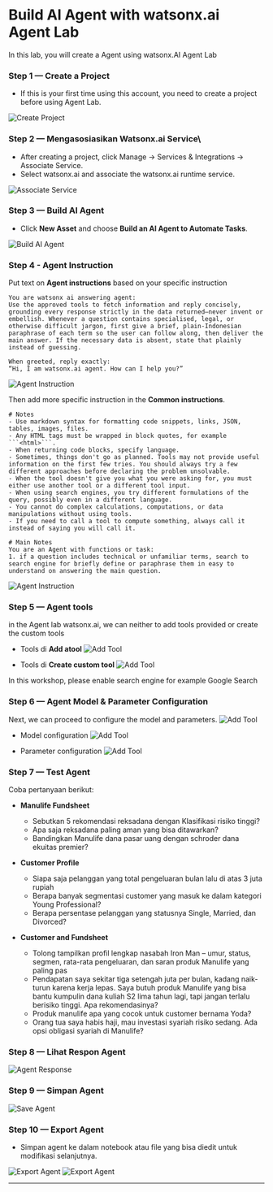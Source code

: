 # Build AI Agent with watsonx.ai Agent Lab
In this lab, you will create a Agent using watsonx.AI Agent Lab

### Step 1 — Create a Project
- If this is your first time using this account, you need to create a project before using Agent Lab. 

![Create Project](https://github.com/user-attachments/assets/f8e14b8a-ad96-4619-8906-dd85231cc87c)

### Step 2 — Mengasosiasikan Watsonx.ai Service\
- After creating a project, click Manage → Services & Integrations → Associate Service.
- Select watsonx.ai and associate the watsonx.ai runtime service.

![Associate Service](https://github.com/user-attachments/assets/ea9b3a8e-558a-458a-90db-c43e7bf4bb88)

### Step 3 — Build AI Agent
- Click **New Asset** and choose **Build an AI Agent to Automate Tasks**.

![Build AI Agent](https://github.com/user-attachments/assets/c6dde849-5455-45a8-a82d-9cd11b135933)

### Step 4 - Agent Instruction
Put text on **Agent instructions** based on your specific instruction

```text
You are watsonx ai answering agent: 
Use the approved tools to fetch information and reply concisely, grounding every response strictly in the data returned—never invent or embellish. Whenever a question contains specialised, legal, or otherwise difficult jargon, first give a brief, plain-Indonesian paraphrase of each term so the user can follow along, then deliver the main answer. If the necessary data is absent, state that plainly instead of guessing.

When greeted, reply exactly:
“Hi, I am watsonx.ai agent. How can I help you?”
```

![Agent Instruction](https://github.com/user-attachments/assets/204a2c02-27f3-4c66-9880-13bc905c9b83)

Then add more specific instruction in the **Common instructions**.

```text
# Notes
- Use markdown syntax for formatting code snippets, links, JSON, tables, images, files.
- Any HTML tags must be wrapped in block quotes, for example ```<html>```.
- When returning code blocks, specify language.
- Sometimes, things don't go as planned. Tools may not provide useful information on the first few tries. You should always try a few different approaches before declaring the problem unsolvable.
- When the tool doesn't give you what you were asking for, you must either use another tool or a different tool input.
- When using search engines, you try different formulations of the query, possibly even in a different language.
- You cannot do complex calculations, computations, or data manipulations without using tools.
- If you need to call a tool to compute something, always call it instead of saying you will call it.

# Main Notes
You are an Agent with functions or task:
1. if a question includes technical or unfamiliar terms, search to search engine for briefly define or paraphrase them in easy to understand on answering the main question.
```

![Agent Instruction](https://github.com/user-attachments/assets/062cc7ad-4510-4c08-91cc-9f2b0a94d64d)


### Step 5 — Agent tools
in the Agent lab watsonx.ai, we can neither to add tools provided or create the custom tools

- Tools di **Add atool**
  ![Add Tool](https://github.com/user-attachments/assets/31d08bd7-606c-4d93-8eab-47ea54a56f55)

- Tools di **Create custom tool**
  ![Add Tool](https://github.com/user-attachments/assets/74596736-0460-45b7-a394-f7323859826c)

In this workshop, please enable search engine for example Google Search


### Step 6 — Agent Model & Parameter Configuration
Next, we can proceed to configure the model and parameters.
![Add Tool](https://github.com/user-attachments/assets/9ac83628-9019-48d9-9584-935c935807b0)

- Model configuration
  ![Add Tool](https://github.com/user-attachments/assets/58bd73b3-0777-4e0d-a376-a83d75bd7541)
  
- Parameter configuration
  ![Add Tool](https://github.com/user-attachments/assets/c0a1af36-479c-40f7-879f-d7b9aaf713c2)

### Step 7 — Test Agent
Coba pertanyaan berikut:
- **Manulife Fundsheet**
  - Sebutkan 5 rekomendasi reksadana dengan Klasifikasi risiko tinggi?
  - Apa saja reksadana paling aman yang bisa ditawarkan?
  - Bandingkan Manulife dana pasar uang dengan schroder dana ekuitas premier?

- **Customer Profile**
  - Siapa saja pelanggan yang total pengeluaran bulan lalu di atas 3 juta rupiah
  - Berapa banyak segmentasi customer yang masuk ke dalam kategori Young Professional?
  - Berapa persentase pelanggan yang statusnya Single, Married, dan Divorced?

- **Customer and Fundsheet**
  - Tolong tampilkan profil lengkap nasabah Iron Man – umur, status, segmen, rata-rata pengeluaran, dan saran produk Manulife yang paling pas
  - Pendapatan saya sekitar tiga setengah juta per bulan, kadang naik-turun karena kerja lepas. Saya butuh produk Manulife yang bisa bantu kumpulin dana kuliah S2 lima tahun lagi, tapi jangan terlalu berisiko tinggi. Apa rekomendasinya?
  - Produk manulife apa yang cocok untuk customer bernama Yoda?
  - Orang tua saya habis haji, mau investasi syariah risiko sedang. Ada opsi obligasi syariah di Manulife?

### Step 8 — Lihat Respon Agent

![Agent Response](https://github.com/user-attachments/assets/6bfe30de-2a57-4415-a3fc-fdba04a3adcb)

### Step 9 — Simpan Agent

![Save Agent](https://github.com/user-attachments/assets/3c0363a7-cfdf-481a-b365-9ccc0fb1686e)

### Step 10 — Export Agent
- Simpan agent ke dalam notebook atau file yang bisa diedit untuk modifikasi selanjutnya.

![Export Agent](https://github.com/user-attachments/assets/3b1d61d0-7285-4621-88cf-8144cee6f598)
![Export Agent](https://github.com/user-attachments/assets/9f92307a-8808-449d-8bcd-3fe73d43258e)

---







